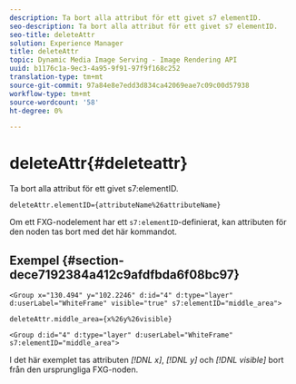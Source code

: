 ```yaml
---
description: Ta bort alla attribut för ett givet s7 elementID.
seo-description: Ta bort alla attribut för ett givet s7 elementID.
seo-title: deleteAttr
solution: Experience Manager
title: deleteAttr
topic: Dynamic Media Image Serving - Image Rendering API
uuid: b1176c1a-9ec3-4a95-9f91-97f9f168c252
translation-type: tm+mt
source-git-commit: 97a84e8e7edd3d834ca42069eae7c09c00d57938
workflow-type: tm+mt
source-wordcount: '58'
ht-degree: 0%

---
```



# deleteAttr{#deleteattr}

Ta bort alla attribut för ett givet s7:elementID.

`deleteAttr.elementID={attributeName%26attributeName}`

Om ett FXG-nodelement har ett `s7:elementID`-definierat, kan attributen för den noden tas bort med det här kommandot.

## Exempel {#section-dece7192384a412c9afdfbda6f08bc97}

`<Group x="130.494" y="102.2246" d:id="4" d:type="layer" d:userLabel="WhiteFrame" visible="true" s7:elementID="middle_area">`

`deleteAttr.middle_area={x%26y%26visible}`

`<Group d:id="4" d:type="layer" d:userLabel="WhiteFrame" s7:elementID="middle_area">`

I det här exemplet tas attributen *[!DNL x]*, *[!DNL y]* och *[!DNL visible]* bort från den ursprungliga FXG-noden.
